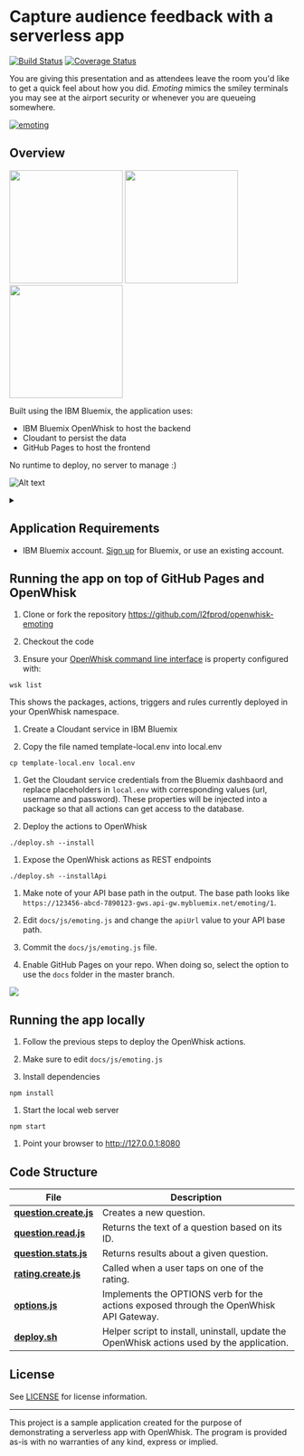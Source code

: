 # Capture audience feedback with a serverless app

[![Build Status](https://travis-ci.org/l2fprod/openwhisk-emoting.svg?branch=master)](https://travis-ci.org/l2fprod/openwhisk-emoting) [![Coverage Status](https://coveralls.io/repos/github/l2fprod/openwhisk-emoting/badge.svg?branch=master)](https://coveralls.io/github/l2fprod/openwhisk-emoting?branch=master)

You are giving this presentation and as attendees leave the room you'd like to get a quick feel about how you did. *Emoting* mimics the smiley terminals you may see at the airport security or whenever you are queueing somewhere.

  [![emoting](xdocs/emoting-youtube.png)](https://youtu.be/5btqydWZ8u0 "emoting")

## Overview

  <img src="xdocs/emoting-question.png" height="200"/>
  <img src="xdocs/emoting-answer.png" height="200"/>
  <img src="xdocs/emoting-admin.png" height="200"/>

Built using the IBM Bluemix, the application uses:
* IBM Bluemix OpenWhisk to host the backend
* Cloudant to persist the data
* GitHub Pages to host the frontend

No runtime to deploy, no server to manage :)

![Alt text](https://g.gravizo.com/source/custom_mark10?https%3A%2F%2Fraw.githubusercontent.com%2FTLmaK0%2Fgravizo%2Fmaster%2FREADME.md)
<details> 
<summary></summary>
custom_mark10
  digraph G {
    aize ="4,4";
    main [shape=box];
    main -> parse [weight=8];
    parse -> execute;
    main -> init [style=dotted];
    main -> cleanup;
    execute -> { make_string; printf};
    init -> make_string;
    edge [color=blue];
    main -> printf [style=bold,label="100 times"];
    make_string [label="faca string"];
    node [shape=box,style=filled,color=".7 .3 1.0"];
    execute -> compare;
  }
custom_mark10
</details>


## Application Requirements

* IBM Bluemix account. [Sign up][bluemix_signup_url] for Bluemix, or use an existing account.

## Running the app on top of GitHub Pages and OpenWhisk

  1. Clone or fork the repository https://github.com/l2fprod/openwhisk-emoting

  1. Checkout the code

  1. Ensure your [OpenWhisk command line interface](https://console.ng.bluemix.net/openwhisk/cli) is property configured with:

  ```
  wsk list
  ```

  This shows the packages, actions, triggers and rules currently deployed in your OpenWhisk namespace.

  1. Create a Cloudant service in IBM Bluemix

  1. Copy the file named template-local.env into local.env

  ```
  cp template-local.env local.env
  ```

  1. Get the Cloudant service credentials from the Bluemix dashbaord and replace placeholders in `local.env` with corresponding values (url, username and password). These properties will be injected into a package so that all actions can get access to the database.

  1. Deploy the actions to OpenWhisk

  ```
  ./deploy.sh --install
  ```

  1. Expose the OpenWhisk actions as REST endpoints

  ```
  ./deploy.sh --installApi
  ```

  1. Make note of your API base path in the output. The base path looks like `https://123456-abcd-7890123-gws.api-gw.mybluemix.net/emoting/1`.

  1. Edit `docs/js/emoting.js` and change the `apiUrl` value to your API base path.

  1. Commit the `docs/js/emoting.js` file.

  1. Enable GitHub Pages on your repo. When doing so, select the option to use the `docs` folder in the master branch.

  ![](xdocs/githubpages.png)

## Running the app locally

  1. Follow the previous steps to deploy the OpenWhisk actions.

  1. Make sure to edit `docs/js/emoting.js`

  1. Install dependencies

  ```
  npm install
  ```

  1. Start the local web server

  ```
  npm start
  ```

  1. Point your browser to http://127.0.0.1:8080

## Code Structure

| File | Description |
| ---- | ----------- |
|[**question.create.js**](actions/question.create.js)| Creates a new question. |
|[**question.read.js**](actions/question.read.js)| Returns the text of a question based on its ID. |
|[**question.stats.js**](actions/question.stats.js)| Returns results about a given question. |
|[**rating.create.js**](actions/rating.create.js)| Called when a user taps on one of the rating. |
|[**options.js**](actions/options.js)| Implements the OPTIONS verb for the actions exposed through the OpenWhisk API Gateway. |
|[**deploy.sh**](deploy.sh)|Helper script to install, uninstall, update the OpenWhisk actions used by the application.|

## License

See [LICENSE](LICENSE) for license information.

---

This project is a sample application created for the purpose of demonstrating a serverless app with OpenWhisk. The program is provided as-is with no warranties of any kind, express or implied.

[bluemix_signup_url]: https://console.ng.bluemix.net/?cm_mmc=GitHubReadMe
